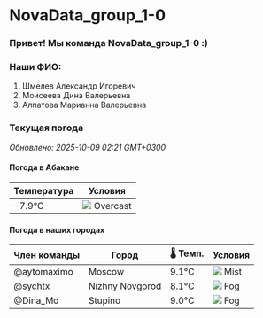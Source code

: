 # NovaData_group_1-0
### Привет! Мы команда NovaData_group_1-0 :)

### Наши ФИО:
1. Шмелев Александр Игоревич
2. Моисеева Дина Валерьевна
3. Алпатова Марианна Валерьевна

### Текущая погода
<!-- WEATHER:START -->
_Обновлено: 2025-10-09 02:21 GMT+0300_

#### Погода в Абакане

| Температура | Условия |
|-------------|----------|
| -7.9°C     | ![](https://cdn.weatherapi.com/weather/64x64/night/122.png) Overcast |

#### Погода в наших городах

| Член команды  | Город               | 🌡️ Темп.  | Условия          |
|---------------|---------------------|-----------|--------------------|
| @aytomaximo    | Moscow              |    9.1°C | ![](https://cdn.weatherapi.com/weather/64x64/night/143.png) Mist         |
| @sychtx        | Nizhny Novgorod     |    8.1°C | ![](https://cdn.weatherapi.com/weather/64x64/night/248.png) Fog          |
| @Dina_Mo       | Stupino             |    9.0°C | ![](https://cdn.weatherapi.com/weather/64x64/night/248.png) Fog          |

<!-- WEATHER:END -->
